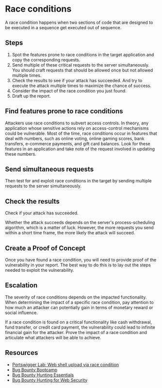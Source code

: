 # Race conditions

A race condition happens when two sections of code that are designed to be executed in a sequence get executed out of sequence.

## Steps

1. Spot the features prone to race conditions in the target application and copy the corresponding requests.
2. Send multiple of these critical requests to the server simultaneously. You should craft requests that should be allowed once but not allowed multiple times.
3. Check the results to see if your attack has succeeded. And try to execute the attack multiple times to maximize the chance of success.
4. Consider the impact of the race condition you just found.
5. Draft up the report.

## Find features prone to race conditions

Attackers use race conditions to subvert access controls. In theory, any application whose sensitive actions rely on access-control mechanisms could be vulnerable. Most of the time, race conditions occur in features that deal with numbers, such as online voting, online gaming scores, bank transfers, e-commerce payments, and gift card balances. Look for these features in an application and take note of the request involved in updating these numbers.

## Send simultaneous requests

Then test for and exploit race conditions in the target by sending multiple requests to the server simultaneously.

## Check the results

Check if your attack has succeeded.

Whether the attack succeeds depends on the server's process-scheduling algorithm, which is a matter of luck. However, the more requests you send within a short time frame, the more likely the attack will succeed.

## Create a Proof of Concept

Once you have found a race condition, you will need to provide proof of the vulnerability in your report. The best way to do this is to lay out the steps needed to exploit the vulnerability.

## Escalation

The severity of race conditions depends on the impacted functionality. When determining the impact of a specific race condition, pay attention to how much an attacker can potentially gain in terms of monetary reward or social influence.

If a race condition is found on a critical functionality like cash withdrawal, fund transfer, or credit card payment, the vulnerability could lead to infinite financial gain for the attacker. Prove the impact of a race condition and articulate what attackers will be able to achieve.

## Resources

* [Portswigger Lab: Web shell upload via race condition](https://portswigger.net/web-security/file-upload/lab-file-upload-web-shell-upload-via-race-condition)
* [Bug Bounty Bootcamp](https://nostarch.com/bug-bounty-bootcamp)
* [Bug Bounty Hunting Essentials](https://www.packtpub.com/product/bug-bounty-hunting-essentials/9781788626897)
* [Bug Bounty Hunting for Web Security](https://link.springer.com/book/10.1007/978-1-4842-5391-5)


